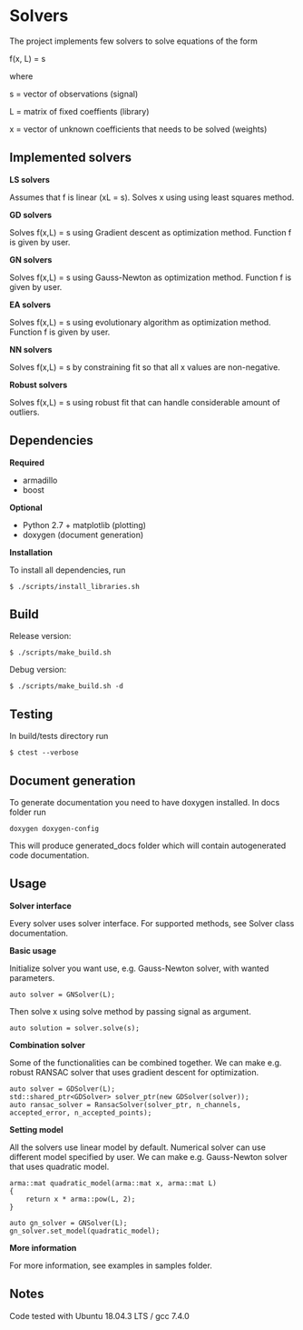 # Solvers

The project implements few solvers to solve equations of the form

f(x, L) = s

where

s = vector of observations (signal)

L = matrix of fixed coeffients (library)

x = vector of unknown coefficients that needs to be solved (weights)


## Implemented solvers

**LS solvers**

Assumes that f is linear (xL = s). Solves x using using least squares method.

**GD solvers**

Solves f(x,L) = s using Gradient descent as optimization method. Function f is given by user.

**GN solvers**

Solves f(x,L) = s using Gauss-Newton as optimization method. Function f is given by user.

**EA solvers**

Solves f(x,L) = s using evolutionary algorithm as optimization method. Function f is given by user.

**NN solvers**

Solves f(x,L) = s by constraining fit so that all x values are non-negative.

**Robust solvers**

Solves f(x,L) = s using robust fit that can handle considerable amount of outliers.


## Dependencies

**Required**
- armadillo
- boost

**Optional** 
- Python 2.7 + matplotlib (plotting)
- doxygen (document generation)

**Installation**

To install all dependencies, run
```
$ ./scripts/install_libraries.sh
```


## Build

Release version:
```
$ ./scripts/make_build.sh
```

Debug version:
```
$ ./scripts/make_build.sh -d
```


## Testing

In build/tests directory run

```
$ ctest --verbose
```


## Document generation

To generate documentation you need to have doxygen installed. In docs folder run

```
doxygen doxygen-config 
```

This will produce generated_docs folder which will contain autogenerated code documentation. 


## Usage

**Solver interface**

Every solver uses solver interface. For supported methods, see Solver class documentation. 

**Basic usage**

Initialize solver you want use, e.g. Gauss-Newton solver, with wanted parameters.

```
auto solver = GNSolver(L);
```

Then solve x using solve method by passing signal as argument.

```
auto solution = solver.solve(s);
```

**Combination solver**

Some of the functionalities can be combined together. We can make e.g. robust RANSAC solver that uses gradient descent for optimization.

```
auto solver = GDSolver(L);
std::shared_ptr<GDSolver> solver_ptr(new GDSolver(solver));
auto ransac_solver = RansacSolver(solver_ptr, n_channels, accepted_error, n_accepted_points);
```
  
**Setting model**

All the solvers use linear model by default. Numerical solver can use different model specified by user. We can make e.g. Gauss-Newton solver that uses quadratic model.

```
arma::mat quadratic_model(arma::mat x, arma::mat L)
{
    return x * arma::pow(L, 2);
}

auto gn_solver = GNSolver(L);
gn_solver.set_model(quadratic_model);
```

**More information**

For more information, see examples in samples folder.


## Notes

Code tested with Ubuntu 18.04.3 LTS / gcc 7.4.0
